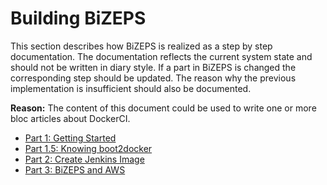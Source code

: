 #   Building BiZEPS
This section describes how BiZEPS is realized as a step by step documentation.
The documentation reflects the current system state and should not be written in diary style.
If a part in BiZEPS is changed the corresponding step should be updated.
The reason why the previous implementation is insufficient should also be documented.

**Reason:**
The content of this document could be used to write one or more bloc articles about DockerCI.

- [Part 1: Getting Started](Setup_Part1.md)
- [Part 1.5: Knowing boot2docker](Setup_Part1_5.md)
- [Part 2: Create Jenkins Image](Setup_Part2.md)
- [Part 3: BiZEPS and AWS](BiZEPS@AWS.md)